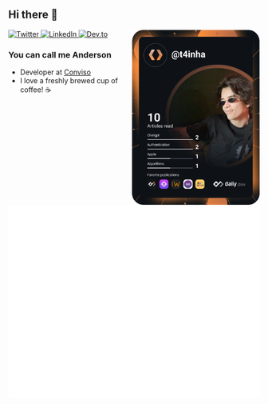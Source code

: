 ## Hi there 👋

<div align="left">

  <a href="https://twitter.com/t4inha">
    <img 
      src="https://img.shields.io/twitter/follow/t4inha?style=social&label=twitter"
      alt="Twitter" 
      />
  </a>
  
  <a href="https://www.linkedin.com/in/andersonbosa/">
    <img
      src="https://img.shields.io/static/v1?logo=linkedin&style=social&label=LinkedIn&message=%20"
      alt="LinkedIn"
    />
  </a>
  
  <a href="https://dev.to/t4inha/">
    <img
      src="https://img.shields.io/static/v1?logo=dev.to&style=social&label=Dev.to&message=%20"
      alt="Dev.to"
    />
  </a>


  <a href="https://api.daily.dev/get?r=andersonbosa" target="_blank">
    <img
      width="256"
      align="right"
      src="https://raw.githubusercontent.com/andersonbosa/andersonbosa/devcard/devcard.svg"
    />
  </a>
</div>

### You can call me Anderson

- Developer at [Conviso](https://www.convisoappsec.com/)
- I love a freshly brewed cup of coffee! :coffee:

[![Metrics](./github-metrics.svg)](https://linkedin.com/in/andersonbosa)

<!--
![Notable contributions](https://raw.githubusercontent.com/andersonbosa/andersonbosa/github-metrics/notable.svg)
![Achievements](https://raw.githubusercontent.com/andersonbosa/andersonbosa/github-metrics/achievements.svg)


[![@andersonbosa's Holopin board](https://holopin.io/api/user/board?user=andersonbosa)](https://holopin.io/@andersonbosa)
-->
